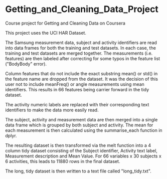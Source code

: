 # Getting_and_Cleaning_Data_Project
Course project for Getting and Cleaning Data on Coursera

This project uses the UCI HAR Dataset.

The Samsung measurement data, subject and activity identifiers are read into data frames 
for both the training and test datasets.  In each case, the training and test datasets
are merged together.  The measurements (i.e. features) are then labeled after correcting
for some typos in the feature list ("BodyBody" error).

Column features that do not include the exact substring mean() or std() in the feature
name are dropped from the dataset.  It was the decision of this user not to include
meanFreq() or angle measurements using mean identifiers.  This results in 66 features
being carrier forward in the tidy dataset.

The activity numeric labels are replaced with their corresponding text identifiers to
make the data more easily read.

The subject, activity and measurement data are then merged into a single data frame which
is grouped by both subject and activity.  The mean for each measurement is then calculated
using the summarise_each function in dplyr.

The resulting dataset is then transformed via the melt function into a 4 column tidy dataset consisting of the Subject identifier, Activity text label, Measurement description and 
Mean Value.  For 66 variables x 30 subjects x 6 activities, this leads to 11880 rows in the
final dataset.

The long, tidy dataset is then written to a text file called "long_tidy.txt".